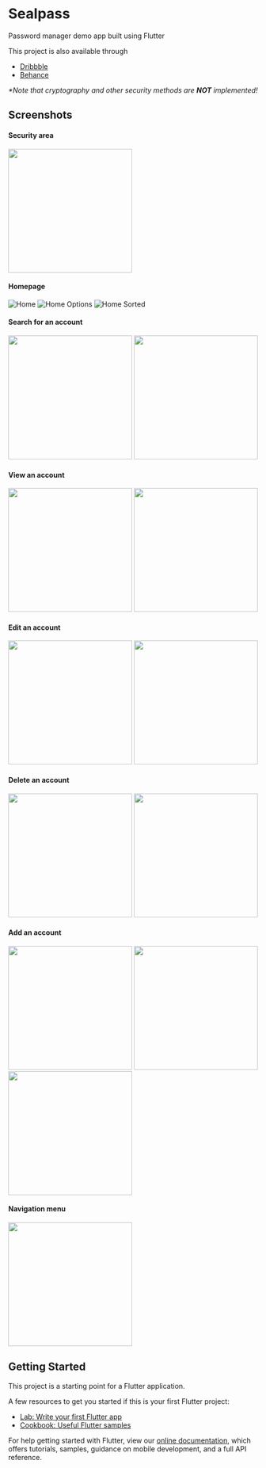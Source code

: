 # Sealpass

Password manager demo app built using Flutter

This project is also available through 

- [Dribbble](https://dribbble.com/shots/15662156)
- [Behance](https://www.behance.net/gallery/119147667/Password-Manager)

_*Note that cryptography and other security methods are **NOT** implemented!_

## Screenshots

#### Security area
<img src="https://raw.githubusercontent.com/pendraic/sealpass/main/docs/security.png" width="250"/>

#### Homepage
![Home](https://raw.githubusercontent.com/pendraic/sealpass/main/docs/home.png)
![Home Options](https://raw.githubusercontent.com/pendraic/sealpass/main/docs/home_options.png)
![Home Sorted](https://raw.githubusercontent.com/pendraic/sealpass/main/docs/home_sorted.png)

#### Search for an account
<img src="https://raw.githubusercontent.com/pendraic/sealpass/main/docs/search_1.png" width="250"/>
<img src="https://raw.githubusercontent.com/pendraic/sealpass/main/docs/search_2.png" width="250"/>

#### View an account
<img src="https://raw.githubusercontent.com/pendraic/sealpass/main/docs/view.png" width="250"/>
<img src="https://raw.githubusercontent.com/pendraic/sealpass/main/docs/view_options.png" width="250"/>

#### Edit an account
<img src="https://raw.githubusercontent.com/pendraic/sealpass/main/docs/edit.png" width="250"/>
<img src="https://raw.githubusercontent.com/pendraic/sealpass/main/docs/edit_home.png" width="250"/>

#### Delete an account
<img src="https://raw.githubusercontent.com/pendraic/sealpass/main/docs/delete.png" width="250"/>
<img src="https://raw.githubusercontent.com/pendraic/sealpass/main/docs/delete_home.png" width="250"/>

#### Add an account
<img src="https://raw.githubusercontent.com/pendraic/sealpass/main/docs/add.png" width="250"/>
<img src="https://raw.githubusercontent.com/pendraic/sealpass/main/docs/add_password.png" width="250"/>
<img src="https://raw.githubusercontent.com/pendraic/sealpass/main/docs/add_home.png" width="250"/>

#### Navigation menu
<img src="https://raw.githubusercontent.com/pendraic/sealpass/main/docs/exit.png" width="250"/>

## Getting Started

This project is a starting point for a Flutter application.

A few resources to get you started if this is your first Flutter project:

- [Lab: Write your first Flutter app](https://flutter.dev/docs/get-started/codelab)
- [Cookbook: Useful Flutter samples](https://flutter.dev/docs/cookbook)

For help getting started with Flutter, view our
[online documentation](https://flutter.dev/docs), which offers tutorials,
samples, guidance on mobile development, and a full API reference.
